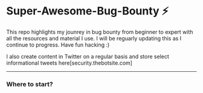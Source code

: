 # Super-Awesome-Bug-Bounty ⚡

This repo highlights my jounrey in bug bounty from beginner to expert with all the resources and material I use. I will be reguarly updating this as I continue to progress. Have fun hacking :)

I also create content in Twitter on a regular basis and store select informational tweets here[security.thebotsite.com]

----------------------------

### Where to start?

